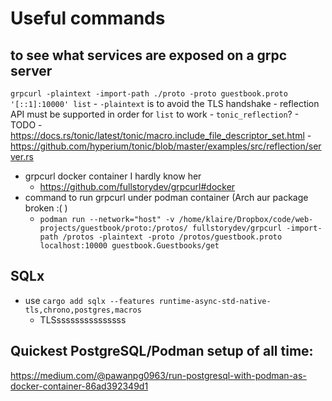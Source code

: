 # Useful commands
## to see what services are exposed on a grpc server
`grpcurl -plaintext -import-path ./proto -proto guestbook.proto '[::1]:10000' list`
    - `-plaintext` is to avoid the TLS handshake
    - reflection API must be supported in order for `list` to work
        - `tonic_reflection`?
        - TODO
            - https://docs.rs/tonic/latest/tonic/macro.include_file_descriptor_set.html
            - https://github.com/hyperium/tonic/blob/master/examples/src/reflection/server.rs

- grpcurl docker container I hardly know her
    - https://github.com/fullstorydev/grpcurl#docker
- command to run grpcurl under podman container (Arch aur package broken :( )
    - `podman run --network="host" -v /home/klaire/Dropbox/code/web-projects/guestbook/proto:/protos/ fullstorydev/grpcurl -import-path /protos -plaintext -proto /protos/guestbook.proto localhost:10000 guestbook.Guestbooks/get`

## SQLx
- use `cargo add sqlx --features runtime-async-std-native-tls,chrono,postgres,macros`
    - TLSsssssssssssssss

## Quickest PostgreSQL/Podman setup of all time:
https://medium.com/@pawanpg0963/run-postgresql-with-podman-as-docker-container-86ad392349d1
